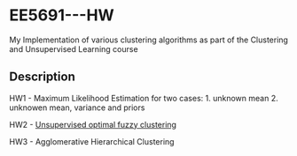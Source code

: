 # EE5691---HW
My Implementation of various clustering algorithms as part of the Clustering and Unsupervised Learning course

## Description

HW1 - Maximum Likelihood Estimation for two cases: 
      1. unknown mean
      2. unknowen mean, variance and priors
      
HW2 - [Unsupervised optimal fuzzy clustering](https://ieeexplore.ieee.org/abstract/document/192473/)

HW3 - Agglomerative Hierarchical Clustering
